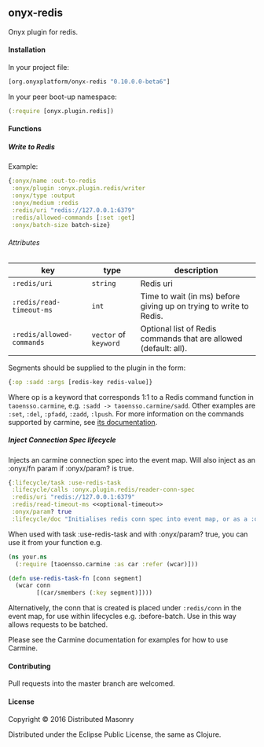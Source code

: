 ## onyx-redis

Onyx plugin for redis.

#### Installation

In your project file:

```clojure
[org.onyxplatform/onyx-redis "0.10.0.0-beta6"]
```

In your peer boot-up namespace:

```clojure
(:require [onyx.plugin.redis])
```

#### Functions

##### Write to Redis

Example:

```clojure
{:onyx/name :out-to-redis
 :onyx/plugin :onyx.plugin.redis/writer
 :onyx/type :output
 :onyx/medium :redis
 :redis/uri "redis://127.0.0.1:6379"
 :redis/allowed-commands [:set :get]
 :onyx/batch-size batch-size}
```

###### Attributes

|key                           | type                  | description
|------------------------------|-----------------------|------------
|`:redis/uri`                  | `string`              | Redis uri
|`:redis/read-timeout-ms`      | `int`                 | Time to wait (in ms) before giving up on trying to write to Redis.
|`:redis/allowed-commands`     | `vector` of `keyword` | Optional list of Redis commands that are allowed (default: all).

Segments should be supplied to the plugin in the form:
```clojure
{:op :sadd :args [redis-key redis-value]}
```

Where op is a keyword that corresponds 1:1 to a Redis command function
in `taoensso.carmine`, e.g. `:sadd -> taoensso.carmine/sadd`. Other
examples are `:set`, `:del`, `:pfadd`, `:zadd`, `:lpush`. For more
information on the commands supported by carmine, see
[its documentation](http://ptaoussanis.github.io/carmine/).

##### Inject Connection Spec lifecycle

Injects an carmine connection spec into the event map. Will also inject as an :onyx/fn param if :onyx/param? is true.

```clojure
{:lifecycle/task :use-redis-task
 :lifecycle/calls :onyx.plugin.redis/reader-conn-spec
 :redis/uri "redis://127.0.0.1:6379"
 :redis/read-timeout-ms <<optional-timeout>>
 :onyx/param? true
 :lifecycle/doc "Initialises redis conn spec into event map, or as a :onyx.core/param"}
```

When used with task :use-redis-task and with :onyx/param? true, you can use it from your function e.g.

```clojure
(ns your.ns
  (:require [taoensso.carmine :as car :refer (wcar)]))

(defn use-redis-task-fn [conn segment]
  (wcar conn
        [(car/smembers (:key segment)])))
```

Alternatively, the conn that is created is placed under `:redis/conn` in the
event map, for use within lifecycles e.g. :before-batch. Use in this way allows
requests to be batched.

Please see the Carmine documentation for examples for how to use Carmine.

#### Contributing

Pull requests into the master branch are welcomed.

#### License

Copyright © 2016 Distributed Masonry

Distributed under the Eclipse Public License, the same as Clojure.
